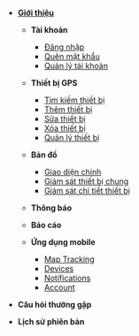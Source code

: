 - [**Giới thiệu**](vi/modules/get-started/)

  - **Tài khoản**
    - [Đăng nhập](vi/modules/web-interface/users/login/)
    - [Quên mật khẩu](vi/modules/web-interface/users/forget-password/)
    - [Quản lý tài khoản](vi/modules/web-interface/users/account-management/)

  - **Thiết bị GPS**

    - [Tìm kiếm thiết bị](vi/modules/web-interface/devices/search-device/)
    - [Thêm thiết bị](vi/modules/web-interface/devices/add-device/)
    - [Sửa thiết bị ](vi/modules/web-interface/devices/edit-device/)
    - [Xóa thiết bị ](vi/modules/web-interface/devices/delete-device/)
    - [Quản lý thiết bị](vi/modules/web-interface/devices/equipment-management/)

  - **Bản đồ**

    - [Giao diện chính ](vi/modules/web-interface/tracking/Interface-main/)
    - [Giám sát thiết bị chung  ](vi/modules/web-interface/tracking/general-device-monitoring/)
    - [Giám sát chi tiết thiết bị  ](vi/modules/web-interface/tracking/detailed-monitoring/)

  - **Thông báo**

  - **Báo cáo**

  - **Ứng dụng mobile**

    - [Map Tracking](vi/modules/mobile-apps/map/)
    - [Devices](vi/modules/mobile-apps/devices/)
    - [Notifications](vi/modules/mobile-apps/notifications/)
    - [Account](vi/modules/mobile-apps/account/)

- **Câu hỏi thường gặp**

- **Lịch sử phiên bản**

<!-- 
[**Giới thiệu** ](vi/modules/get-started/)

[**Giao diện web**](#)
  * [**Tài khoản**](#)
    * [Đăng nhập](vi/modules/web-interface/users/login/)
    * [Quên mật khẩu](vi/modules/web-interface/users/forget-password/)
    * [Quản lý tài khoản](vi/modules/web-interface/users/account-management/) 
  * **Thiết bị GPS**
    * [Tìm kiếm thiết bị](vi/modules/web-interface/devices/search-device/)
    * [Thêm thiết bị](vi/modules/web-interface/devices/add-device/)
    * [Sửa thiết bị ](vi/modules/web-interface/devices/edit-device/)
    * [Xóa thiết bị ](vi/modules/web-interface/devices/delete-device/)
    * [Quản lý thiết bị](vi/modules/web-interface/devices/equipment-management/)
  * **Bản đồ**  
    * [Giao diện chính ](vi/modules/web-interface/tracking/Interface-main/)
  * **Thông báo**
  * **Báo cáo**
  * **Vùng cảnh báo**

**Ứng dụng mobile**
   * [Map Tracking](vi/modules/mobile-apps/map/)
   * [Devices](vi/modules/mobile-apps/devices/)
   * [Notifications](vi/modules/mobile-apps/notifications/)
   * [Account](vi/modules/mobile-apps/account/)

**Câu hỏi thường gặp**

**Lịch sử phiên bản**

------- -->

